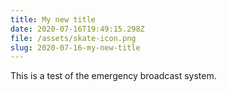 ```yaml
---
title: My new title
date: 2020-07-16T19:49:15.298Z
file: /assets/skate-icon.png
slug: 2020-07-16-my-new-title
---
```


This is a test of the emergency broadcast system.
